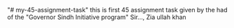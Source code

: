 "# my-45-assignment-task" 
this is first 45 assignment task given by the had of the "Governor Sindh Initiative program"
Sir..., Zia ullah khan
